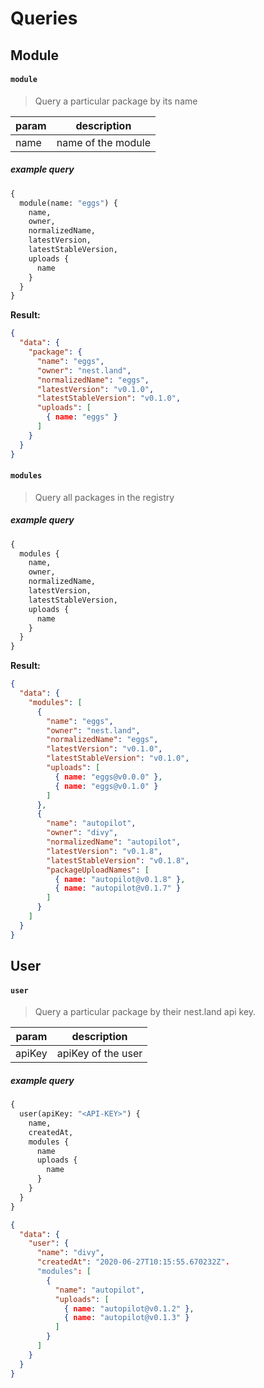 # Queries

## Module

#### `module`

> Query a particular package by its name

|param|description|
|---|---|
|name|name of the module|

##### example query

```graphql
{
  module(name: "eggs") {
    name,
    owner,
    normalizedName,
    latestVersion,
    latestStableVersion,
    uploads {
      name
    }
  }
}
```
__Result:__
```json
{
  "data": {
    "package": {
      "name": "eggs",
      "owner": "nest.land",
      "normalizedName": "eggs",
      "latestVersion": "v0.1.0",
      "latestStableVersion": "v0.1.0",
      "uploads": [
        { name: "eggs" }
      ]
    }
  }
}
```


#### `modules`

> Query all packages in the registry

##### example query

```graphql
{
  modules {
    name,
    owner,
    normalizedName,
    latestVersion,
    latestStableVersion,
    uploads {
      name
    }
  }
}
```
__Result:__
```json
{
  "data": {
    "modules": [
      {
        "name": "eggs",
        "owner": "nest.land",
        "normalizedName": "eggs",
        "latestVersion": "v0.1.0",
        "latestStableVersion": "v0.1.0",
        "uploads": [
          { name: "eggs@v0.0.0" },
          { name: "eggs@v0.1.0" }
        ]
      },
      {
        "name": "autopilot",
        "owner": "divy",
        "normalizedName": "autopilot",
        "latestVersion": "v0.1.8",
        "latestStableVersion": "v0.1.8",
        "packageUploadNames": [
          { name: "autopilot@v0.1.8" },
          { name: "autopilot@v0.1.7" }
        ]
      }
    ]
  }
}
```


## User

#### `user`

> Query a particular package by their nest.land api key.

|param|description|
|---|---|
|apiKey|apiKey of the user|

##### example query

```graphql
{
  user(apiKey: "<API-KEY>") {
    name,
  	createdAt,
    modules {
      name
      uploads {
        name
      }
    }
  }
}
```

```json
{
  "data": {
    "user": {
      "name": "divy",
      "createdAt": "2020-06-27T10:15:55.670232Z".
      "modules": [
        {
          "name": "autopilot",
          "uploads": [
            { name: "autopilot@v0.1.2" },
            { name: "autopilot@v0.1.3" }
          ]
        }
      ]
    }
  }
}
```
